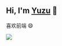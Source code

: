 ## Hi, I'm [Yuzu](http://www.yuzuchan.top/) 👋

喜欢前端 😄

<!--
**xiaoyu-c/xiaoyu-c** is a ✨ _special_ ✨ repository because its `README.md` (this file) appears on your GitHub profile.

Here are some ideas to get you started:

- 🔭 I’m currently working on ...
- 🌱 I’m currently learning ...
- 👯 I’m looking to collaborate on ...
- 🤔 I’m looking for help with ...
- 💬 Ask me about ...
- 📫 How to reach me: ...
- 😄 Pronouns: ...
- ⚡ Fun fact: ...
-->

<img src="https://raw.githack.com/songdaochuanshu/songdaochuanshu/output/github-contribution-grid-snake.svg" />
